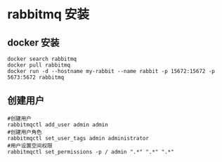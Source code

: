 # rabbitmq 安装

## docker 安装

```shell
docker search rabbitmq
docker pull rabbitmq
docker run -d --hostname my-rabbit --name rabbit -p 15672:15672 -p 5673:5672 rabbitmq
```

## 创建用户

```shell
#创建用户
rabbitmqctl add_user admin admin
#创建用户角色
rabbitmqctl set_user_tags admin administrator
#用户设置空间权限
rabbitmqctl set_permissions -p / admin ".*" ".*" ".*"
```
